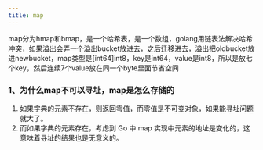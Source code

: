 ```yaml
---
title: map
---
```


map分为hmap和bmap，是一个哈希表，是一个数组，golang用链表法解决哈希冲突，如果溢出会弄一个溢出bucket放进去，之后迁移进去，溢出把oldbucket放进newbucket，map类型是[int64]int8，key是int64，value是int8，所以是放七个key，然后连续7个value放在同一个byte里面节省空间

### 1、为什么map不可以寻址，map是怎么存储的

1. 如果字典的元素不存在，则返回零值，而零值是不可变对象，如果能寻址问题就大了。
2. 而如果字典的元素存在，考虑到 Go 中 map 实现中元素的地址是变化的，这意味着寻址的结果也是无意义的。
